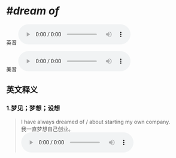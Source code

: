 # ***\#dream of*** 
英音
<audio src="./media/dream of1.aac" controls="controls"></audio>

美音
<audio src="./media/dream of2.aac" controls="controls"></audio>



  

英文释义
---
### 1.**梦见；梦想；设想**  

 > I have always dreamed of / about starting my own company.  
 > 我一直梦想自己创业。    
<audio src="./media/dream50.aac" controls="controls"></audio>


